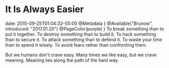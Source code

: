 # It Is Always Easier
date: 2015-09-25T01:04:32-05:00
@Metadata {
  @Available("Brunow", introduced: "2017.01.20")
  @PageColor(purple)
}
To break something than to put it together. To destroy something than to build it. To hack something than to secure it. To attack something than to defend it. To waste your time than to spend it wisely. To avoid fears rather than confronting them.

But we humans don't crave easy. Many times we like easy, but we crave meaning. Meaning lies along the path of the hard way.
